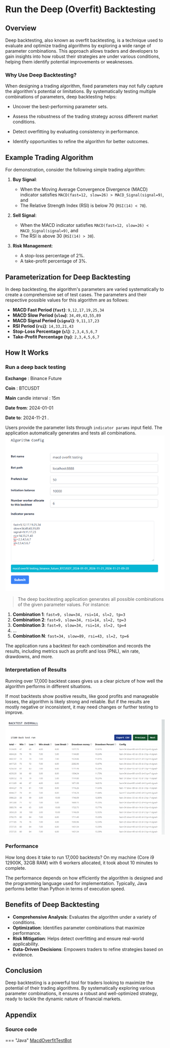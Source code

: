 # Run the Deep (Overfit) Backtesting

## Overview

Deep backtesting, also known as overfit backtesting, is a technique used to evaluate and optimize trading algorithms by exploring a wide range of parameter combinations. This approach allows traders and developers to gain insights into how robust their strategies are under various conditions, helping them identify potential improvements or weaknesses.

### Why Use Deep Backtesting?

When designing a trading algorithm, fixed parameters may not fully capture the algorithm's potential or limitations. By systematically testing multiple combinations of parameters, deep backtesting helps:

   - Uncover the best-performing parameter sets.

   - Assess the robustness of the trading strategy across different market conditions.

   - Detect overfitting by evaluating consistency in performance.

   - Identify opportunities to refine the algorithm for better outcomes.

## Example Trading Algorithm

For demonstration, consider the following simple trading algorithm:

1. **Buy Signal**:
    - When the Moving Average Convergence Divergence (MACD) indicator satisfies `MACD(fast=12, slow=26) > MACD_Signal(signal=9)`, and
    - The Relative Strength Index (RSI) is below 70 (`RSI(14) < 70`).

2. **Sell Signal**:
    - When the MACD indicator satisfies `MACD(fast=12, slow=26) < MACD_Signal(signal=9)`, and
    - The RSI is above 30 (`RSI(14) > 30`).

3. **Risk Management**:
    - A stop-loss percentage of 2%.
    - A take-profit percentage of 3%.

## Parameterization for Deep Backtesting

In deep backtesting, the algorithm's parameters are varied systematically to create a comprehensive set of test cases. The parameters and their respective possible values for this algorithm are as follows:

- **MACD Fast Period (`fast`)**: `9,12,17,19,25,34`
- **MACD Slow Period (`slow`)**: `34,49,43,55,89`
- **MACD Signal Period (`signal`)**: `9,11,17,23`
- **RSI Period (`rsi`)**: `14,33,21,43`
- **Stop-Loss Percentage (`sl`)**: `2,3,4,5,6,7`
- **Take-Profit Percentage (`tp`)**: `2,3,4,5,6,7`


## How It Works

### Run a deep back testing

**Exchange** : Binance Future

**Coin** : BTCUSDT 

**Main** candle interval : 15m 

**Date from**: 2024-01-01 

**Date to**: 2024-11-21 .

Users provide the parameter lists through  `indicator params` input field. The application automatically generates and tests all combinations.
![overfit-test](../assets/images/deepbacktest.png)

> The deep backtesting application generates all possible combinations of the given parameter values. For instance:
>
1. **Combination 1**: `fast=9, slow=34, rsi=14, sl=2, tp=3`
2. **Combination 2**: `fast=9, slow=34, rsi=14, sl=2, tp=3`
3. **Combination 3**: `fast=9, slow=34, rsi=14, sl=2, tp=4`
4. ...
5. **Combination N**: `fast=34, slow=89, rsi=43, sl=2, tp=6`
>
The application runs a backtest for each combination and records the results, including metrics such as profit and loss (PNL), win rate, drawdowns, and more.
>

### Interpretation of Results

Running over 17,000 backtest cases gives us a clear picture of how well the algorithm performs in different situations.

If most backtests show positive results, like good profits and manageable losses, the algorithm is likely strong and reliable. But if the results are mostly negative or inconsistent, it may need changes or further testing to improve.

![overfit-test-rs](../assets/images/deepbacktest-rs.png)

### Performance
How long does it take to run 17,000 backtests? On my machine (Core i9 12900K, 32GB RAM) with 6 workers allocated, it took about 10 minutes to complete.

The performance depends on how efficiently the algorithm is designed and the programming language used for implementation. Typically, Java performs better than Python in terms of execution speed.

## Benefits of Deep Backtesting

- **Comprehensive Analysis**: Evaluates the algorithm under a variety of conditions.
- **Optimization**: Identifies parameter combinations that maximize performance.
- **Risk Mitigation**: Helps detect overfitting and ensure real-world applicability.
- **Data-Driven Decisions**: Empowers traders to refine strategies based on evidence.

## Conclusion

Deep backtesting is a powerful tool for traders looking to maximize the potential of their trading algorithms. By systematically exploring various parameter combinations, it ensures a robust and well-optimized strategy, ready to tackle the dynamic nature of financial markets.

## Appendix
### Source code
=== "Java"
[MacdOverfitTestBot](https://github.com/truongnhukhang/codetotrade-java-example/blob/master/src/main/java/coin/algorithm/example/bot/MyMacdOverfitTestBot.java)